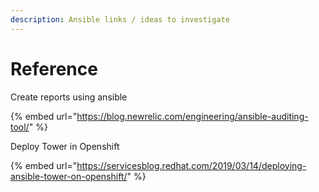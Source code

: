 ```yaml
---
description: Ansible links / ideas to investigate
---
```


# Reference

Create reports using ansible

{% embed url="https://blog.newrelic.com/engineering/ansible-auditing-tool/" %}

Deploy Tower in Openshift

{% embed url="https://servicesblog.redhat.com/2019/03/14/deploying-ansible-tower-on-openshift/" %}

